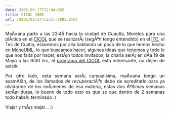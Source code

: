 ```yaml
---
date: 2005-05-17T22:04:00Z
title: CICOL 2005
url: /2005/05/17/cicol-2005.html
---
```


<div style="clear:both;"></div>
<p align="justify">MaÃ±ana parto a las 23:45 hacia la ciudad de Cuautla, Morelos para una plÃ¡tica en el <a href="http://www.cicol.org.mx">CICOL</a> que se realizarÃ¡ (segÃºn tengo entendido) en el <a href="http://www.itcuautla.edu.mx/">ITC</a>, el Tec de Cuatla, estaremos por alla hablando un poco de lo que hemos hecho en <a href="http://www.monouml.org">MonoUML</a>, lo que buscamos hacer, algunas ideas que tenemos y todo lo que nos falta por hacer, estÃ¡n todos invitados, la charla serÃ¡ en dÃ­a 19 de Mayo a las 9:00 hrs, el <a href="http://www.cicol.org.mx/programa.php">programa del CICOL</a> esta interesante, no dejen de asistir.</p>
<p align="justify">Por otro lado, esta semana serÃ¡ cansadisima, maÃ±ana tengo un examÃ©n, de los llamados <span style="font-style:italic;">de recuperaciÃ³n</span> debo de acreditarlo para ya olvidarme de los exÃ¡menes de esa materia, estas dos Ãºltimas semanas serÃ¡n duras, lo bueno de todo esto es que se que dentro de 2 semanas todo habrÃ¡ terminado :)</p>
<p align="justify">Viajar y mÃ¡s viajar... :)</p>
<div style="clear:both; padding-bottom: 0.25em;"></div>
